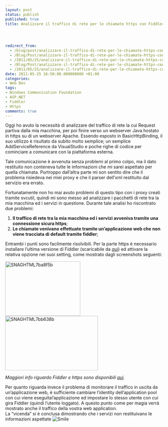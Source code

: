 ```yaml
---
layout: post
status: publish
published: true
title: Analizzare il traffico di rete per le chiamate https con Fiddler




redirect_from: 
  - /blog/post/analizzare-il-traffico-di-rete-per-le-chiamate-https-con-fiddler/
  - /Blog/Post/analizzare-il-traffico-di-rete-per-le-chiamate-https-con-fiddler/
  - /2011/05/25/analizzare-il-traffico-di-rete-per-le-chiamate-https-con-fiddler/
  - /Blog/Post/analizzare-il-traffico-di-rete-per-le-chiamate-https-con-fiddler
  - /2011/05/25/analizzare-il-traffico-di-rete-per-le-chiamate-https-con-fiddler
date: 2011-05-25 16:50:00.000000000 +01:00
categories:
- Web Dev
tags:
- Windows Communication Foundation
- ASP.NET
- Fiddler
- Https
comments: true
---
```

<p>Oggi ho avuto la necessità di analizzare del traffico di rete la cui Request partiva dalla mia macchina, per poi finire verso un webserver Java hostato in https su di un webserver Apache. Essendo esposto in BasicHttpBinding, il suo utilizzo è risultato da subito molto semplice; un semplice AddServiceReference da VisualStudio e poche righe di codice per cominciare a comunicare con la piattaforma esterna.</p>  <p>Tale comunicazione è avvenuta senza problemi al primo colpo, ma il dato restituito non conteneva tutte le informazioni che mi sarei aspettato per quella chiamata. Purtroppo dall’altra parte mi son sentito dire che il problema risiedeva nei miei proxy e che il parser dell’xml restituito dal servizio era errato.</p>  <p>Fortunatamente non ho mai avuto problemi di questo tipo con i proxy creati tramite svcutil, quindi mi sono messo ad analizzare i pacchetti di rete tra la mia macchina ed i servizi in questione. Durante tale analisi ho riscontrato due problemi:</p>  <ol>   <li><strong>Il traffico di rete tra la mia macchina ed i servizi avveniva tramite una connessione sicura https</strong>; </li>    <li><strong>Le chiamate venivano effettuate tramite un’applicazione web che non viene tracciata di default tramite fiddler</strong>; </li> </ol>  <p>Entrambi i punti sono facilmente risolvibili. Per la parte https è necessario installare l’ultima versione di Fiddler (scaricabile da <a title="Download Fiddler" href="http://www.fiddler2.com/fiddler2/" rel="nofollow" target="_blank">qui</a>) ed attivare la relativa opzione nei suoi setting, come mostrato dagli screenshots seguenti:</p>  <p><a href="http://www.tostring.it/UserFiles/imperugo/SNAGHTML7ba8f5b.png" target="_blank"><img style="background-image: none; border-right-width: 0px; padding-left: 0px; padding-right: 0px; display: inline; border-top-width: 0px; border-bottom-width: 0px; border-left-width: 0px; padding-top: 0px" title="SNAGHTML7ba8f5b" border="0" alt="SNAGHTML7ba8f5b" src="http://www.tostring.it/UserFiles/imperugo/SNAGHTML7ba8f5b_thumb.png" width="240" height="174" /></a><a href="http://www.tostring.it/UserFiles/imperugo/SNAGHTML7bb638b.png" target="_blank"><img style="background-image: none; border-right-width: 0px; padding-left: 0px; padding-right: 0px; display: inline; border-top-width: 0px; border-bottom-width: 0px; border-left-width: 0px; padding-top: 0px" title="SNAGHTML7bb638b" border="0" alt="SNAGHTML7bb638b" src="http://www.tostring.it/UserFiles/imperugo/SNAGHTML7bb638b_thumb.png" width="296" height="174" /></a></p>  <p><em>Maggiori info riguardo Fiddler e https sono disponibili </em><a title="Fiddler https" href="http://www.fiddler2.com/Fiddler/help/httpsdecryption.asp" rel="nofollow" target="_blank"><em>qui</em></a><em>.</em></p>  <p>Per quanto riguarda invece il problema di monitorare il traffico in uscita da un’applicazione web, è sufficiente cambiare l’identity dell’application pool con cui viene eseguital’applicazione ed impostare lo stesso utente con cui gira Fiddler (quindi l’utente loggato). A questo punto come per magia verrà mostrato anche il traffico della vostra web application.    <br />La “vicenda” si è conclusa dimostrando che i servizi non restituivano le informazioni aspettate <img style="border-bottom-style: none; border-left-style: none; border-top-style: none; border-right-style: none" class="wlEmoticon wlEmoticon-smile" alt="Smile" src="http://www.tostring.it/UserFiles/imperugo/wlEmoticon-smile_2_8.png" /></p>
